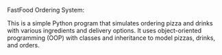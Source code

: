 FastFood Ordering System:

This is a simple Python program that simulates ordering pizza and drinks with various ingredients and delivery options.
It uses object-oriented programming (OOP) with classes and inheritance to model pizzas, drinks, and orders.
